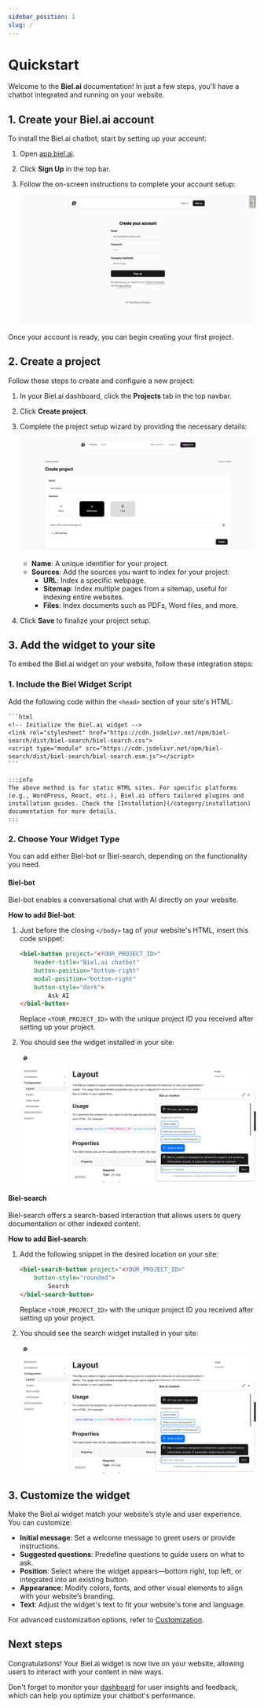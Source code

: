 ```yaml
---
sidebar_position: 1
slug: /
---
```


# Quickstart

Welcome to the **Biel.ai** documentation! In just a few steps, you'll have a chatbot integrated and running on your website.

## 1. Create your Biel.ai account

To install the Biel.ai chatbot, start by setting up your account:

1. Open [app.biel.ai](https://app.biel.ai).
2. Click **Sign Up** in the top bar.
3. Follow the on-screen instructions to complete your account setup:

    ![Create account](./images/create-account.png)

Once your account is ready, you can begin creating your first project.

## 2. Create a project

Follow these steps to create and configure a new project:

1. In your Biel.ai dashboard, click the **Projects** tab in the top navbar.
2. Click **Create project**.
3. Complete the project setup wizard by providing the necessary details:

    ![Create project](./images/create-project.png)

    * **Name**: A unique identifier for your project.
    * **Sources**: Add the sources you want to index for your project:
        * **URL**: Index a specific webpage.
        * **Sitemap**: Index multiple pages from a sitemap, useful for indexing entire websites.
        * **Files**: Index documents such as PDFs, Word files, and more.

4. Click **Save** to finalize your project setup.

## 3. Add the widget to your site

To embed the Biel.ai widget on your website, follow these integration steps:

### 1. Include the Biel Widget Script  
Add the following code within the `<head>` section of your site's HTML:

    ```html
    <!-- Initialize the Biel.ai widget -->
    <link rel="stylesheet" href="https://cdn.jsdelivr.net/npm/biel-search/dist/biel-search/biel-search.css">
    <script type="module" src="https://cdn.jsdelivr.net/npm/biel-search/dist/biel-search/biel-search.esm.js"></script>
    ```

    :::info
    The above method is for static HTML sites. For specific platforms (e.g., WordPress, React, etc.), Biel.ai offers tailored plugins and installation guides. Check the [Installation](/category/installation) documentation for more details.
    :::
    
### 2. Choose Your Widget Type
You can add either Biel-bot or Biel-search, depending on the functionality you need.

#### Biel-bot
Biel-bot enables a conversational chat with AI directly on your website.  

**How to add Biel-bot**:  
1. Just before the closing `</body>` tag of your website's HTML, insert this code snippet:

    ```html
    <biel-button project="<YOUR_PROJECT_ID>" 
        header-title="Biel.ai chatbot"
        button-position="bottom-right"
        modal-position="bottom-right"
        button-style="dark">
            Ask AI
    </biel-button>
    ```

    Replace `<YOUR_PROJECT_ID>` with the unique project ID you received after setting up your project.

2. You should see the widget installed in your site:

    ![Chatbot widget](./images/biel-widget-docs.png)

#### Biel-search
Biel-search offers a search-based interaction that allows users to query documentation or other indexed content.

**How to add Biel-search**:  
1. Add the following snippet in the desired location on your site:

    ```html
    <biel-search-button project="<YOUR_PROJECT_ID>" 
        button-style="rounded">
            Search
    </biel-search-button>
    ```

    Replace `<YOUR_PROJECT_ID>` with the unique project ID you received after setting up your project.
2. You should see the search widget installed in your site:

    ![Search widget](./images/biel-widget-docs.png)

## 3. Customize the widget

Make the Biel.ai widget match your website’s style and user experience. You can customize:

* **Initial message**: Set a welcome message to greet users or provide instructions.
* **Suggested questions**: Predefine questions to guide users on what to ask.
* **Position**: Select where the widget appears—bottom right, top left, or integrated into an existing button.
* **Appearance**: Modify colors, fonts, and other visual elements to align with your website’s branding.
* **Text**: Adjust the widget's text to fit your website's tone and language.

For advanced customization options, refer to [Customization](/category/customization).

## Next steps

Congratulations! Your Biel.ai widget is now live on your website, allowing users to interact with your content in new ways.

Don't forget to monitor your [dashboard](https://app.biel.ai) for user insights and feedback, which can help you optimize your chatbot's performance.
